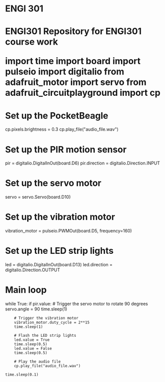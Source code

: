 # ENGI 301
<h1> ENGI301
Repository for ENGI301 course work


import time
import board
import pulseio
import digitalio
from adafruit_motor import servo
from adafruit_circuitplayground import cp

# Set up the PocketBeagle
cp.pixels.brightness = 0.3
cp.play_file("audio_file.wav")

# Set up the PIR motion sensor
pir = digitalio.DigitalInOut(board.D6)
pir.direction = digitalio.Direction.INPUT

# Set up the servo motor
servo = servo.Servo(board.D10)

# Set up the vibration motor
vibration_motor = pulseio.PWMOut(board.D5, frequency=160)

# Set up the LED strip lights
led = digitalio.DigitalInOut(board.D13)
led.direction = digitalio.Direction.OUTPUT

# Main loop
while True:
    if pir.value:
        # Trigger the servo motor to rotate 90 degrees
        servo.angle = 90
        time.sleep(1)

        # Trigger the vibration motor
        vibration_motor.duty_cycle = 2**15
        time.sleep(1)

        # Flash the LED strip lights
        led.value = True
        time.sleep(0.5)
        led.value = False
        time.sleep(0.5)

        # Play the audio file
        cp.play_file("audio_file.wav")

    time.sleep(0.1)
